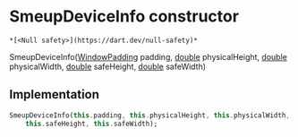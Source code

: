 


# SmeupDeviceInfo constructor




    *[<Null safety>](https://dart.dev/null-safety)*



SmeupDeviceInfo([WindowPadding](https://api.flutter.dev/flutter/dart-ui/WindowPadding-class.html) padding, [double](https://api.flutter.dev/flutter/dart-core/double-class.html) physicalHeight, [double](https://api.flutter.dev/flutter/dart-core/double-class.html) physicalWidth, [double](https://api.flutter.dev/flutter/dart-core/double-class.html) safeHeight, [double](https://api.flutter.dev/flutter/dart-core/double-class.html) safeWidth)





## Implementation

```dart
SmeupDeviceInfo(this.padding, this.physicalHeight, this.physicalWidth,
    this.safeHeight, this.safeWidth);
```







